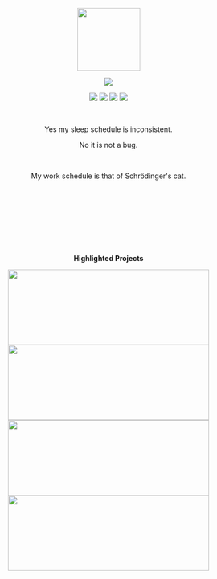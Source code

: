 <p align="center">
  <img src="https://github.com/irtsa-dev/PyZeroWidth/assets/139963912/1379add2-9353-40c5-8bd1-16653ebc62fb" height="125">
</p>
<p align="center">
  <img src="https://github-readme-stats.vercel.app/api?username=irtsa-dev&show_icons=true&theme=transparent&text_color=ffffff&title_color=ffffff&icon_color=ffffff&cache_seconds=14400">
</p>
<p align="center">
  <a href="https://irtsa.dev/"><img src="https://img.shields.io/badge/Website-gray?style=for-the-badge&logo=webtrees&logoColor=black"></a>
  <a href="https://x.com/IrtsaDev"><img src="https://img.shields.io/badge/X-black?style=for-the-badge&logo=x&logoColor=white"></a>
  <a href="https://discord.com/users/809599842681749525"><img src="https://img.shields.io/badge/Discord-7289DA?style=for-the-badge&logo=discord&logoColor=white"></a>
  <a href="mailto:irtsa.development@gmail.com"><img src="https://img.shields.io/badge/Gmail-D14836?style=for-the-badge&logo=gmail&logoColor=white"></a>
</p>
<br />
  
<p align="center">
Yes my sleep schedule is inconsistent.
</p>
<p align="center">
No it is not a bug.
</p>
<br />
<p align="center">
My work schedule is that of Schrödinger's cat.
</p>
<br />
<br />
<br />
<br />
<br />
<br />
<br />
  
<p align="center">
    <b>Highlighted Projects</b>
</p>
<p align="center">
  <a href="https://github.com/irtsa-dev/conarn"><img width=400 height=150 src="https://github-readme-stats.vercel.app/api/pin/?username=irtsa-dev&repo=conarn&theme=transparent&text_color=ffffff&title_color=ffffff&icon_color=ffffff"></a>
  <a href="https://github.com/irtsa-dev/builtin-greyscript"><img width=400 height=150 src="https://github-readme-stats.vercel.app/api/pin/?username=irtsa-dev&repo=builtin-greyscript&theme=transparent&text_color=ffffff&title_color=ffffff&icon_color=ffffff"></a>
  <a href="https://github.com/irtsa-dev/eggcrafts"><img width=400 height=150 src="https://github-readme-stats.vercel.app/api/pin/?username=irtsa-dev&repo=eggcrafts&theme=transparent&text_color=ffffff&title_color=ffffff&icon_color=ffffff"></a>
  <a href="https://github.com/irtsa-dev/termicol"><img width=400 height=150 src="https://github-readme-stats.vercel.app/api/pin/?username=irtsa-dev&repo=termicol&theme=transparent&text_color=ffffff&title_color=ffffff&icon_color=ffffff"></a>
</p>
